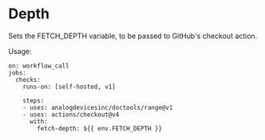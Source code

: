Depth
=====

Sets the FETCH_DEPTH variable, to be passed to GitHub's checkout action.

Usage:

```
on: workflow_call
jobs:
  checks:
    runs-on: [self-hosted, v1]

    steps:
    - uses: analogdevicesinc/doctools/range@v1
    - uses: actions/checkout@v4
      with:
        fetch-depth: ${{ env.FETCH_DEPTH }}
```
